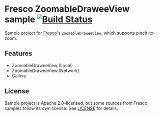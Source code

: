 # Fresco ZoomableDraweeView sample [![Build Status](https://travis-ci.org/kunny/ZoomableDraweeView-sample.svg?branch=master)](https://travis-ci.org/kunny/ZoomableDraweeView-sample)

Sample project for [Fresco](http://frescolib.org)'s `ZoomableDraweeView`, which supports pinch-to-zoom.

## Features
- ZoomableDraweeView (Local)
- ZoomableDraweeView (Network)
- Gallery

## License
Sample project is Apache 2.0-licensed, but some sources from Fresco samples follow its own license. See [LICENSE](https://github.com/kunny/ZoomableDraweeView-sample/blob/master/LICENSE) for details.